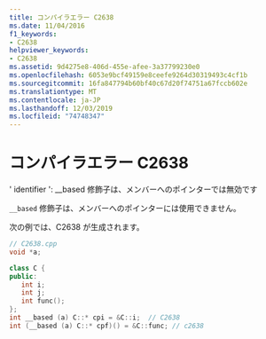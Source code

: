 ```yaml
---
title: コンパイラエラー C2638
ms.date: 11/04/2016
f1_keywords:
- C2638
helpviewer_keywords:
- C2638
ms.assetid: 9d4275e8-406d-455e-afee-3a37799230e0
ms.openlocfilehash: 6053e9bcf49159e8ceefe9264d30319493c4cf1b
ms.sourcegitcommit: 16fa847794b60bf40c67d20f74751a67fccb602e
ms.translationtype: MT
ms.contentlocale: ja-JP
ms.lasthandoff: 12/03/2019
ms.locfileid: "74748347"
---
```

# <a name="compiler-error-c2638"></a>コンパイラエラー C2638

' identifier ': __based 修飾子は、メンバーへのポインターでは無効です

`__based` 修飾子は、メンバーへのポインターには使用できません。

次の例では、C2638 が生成されます。

```cpp
// C2638.cpp
void *a;

class C {
public:
   int i;
   int j;
   int func();
};
int __based (a) C::* cpi = &C::i;  // C2638
int (__based (a) C::* cpf)() = &C::func; // c2638
```
